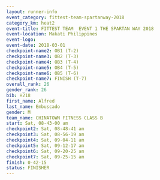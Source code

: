 ```yaml
---
layout: runner-info 
event_category: fittest-team-spartanway-2018 
category_km: heat2 
event-title: FITTEST TEAM  EVENT 1 THE SPARTAN WAY 2018 
event-location: Makati Philippines 
event-logo: 
event-date: 2018-03-01 
checkpoint-name2: OB1 (T-2) 
checkpoint-name3: OB2 (T-3) 
checkpoint-name4: OB3 (T-4) 
checkpoint-name5: OB4 (T-5) 
checkpoint-name6: OB5 (T-6) 
checkpoint-name7: FINISH (T-7) 
overall_rank: 26
gender_rank: 26
bib: H218
first_name: Alfred
last_name: Embuscado
gender: M
team_name: CHINATOWN FITNESS CLASS B
start: Sat, 08-43-00 am
checkpoint2: Sat, 08-48-41 am
checkpoint3: Sat, 08-56-19 am
checkpoint4: Sat, 09-04-11 am
checkpoint5: Sat, 09-12-17 am
checkpoint6: Sat, 09-20-25 am
checkpoint7: Sat, 09-25-15 am
finish: 0-42-15
status: FINISHER
---
```

